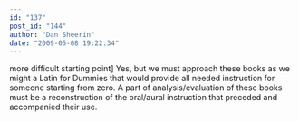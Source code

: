 ```yaml
---
id: "137"
post_id: "144"
author: "Dan Sheerin"
date: "2009-05-08 19:22:34"
---
```

more difficult starting point] Yes, but we must approach these books as we might a Latin for Dummies that would provide all needed instruction for someone starting from zero. A part of analysis/evaluation of these books must be a reconstruction of the oral/aural instruction that preceded and accompanied their use.
